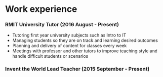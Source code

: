 # Work experience

### RMIT University Tutor (2016 August - Present)

* Tutoring first year university subjects such as Intro to IT
* Managing students so they are on track and learning desired outcomes
* Planning and delivery of content for classes every week
* Meetings with professor and other tutors to improve teaching style and handle
  difficult students or scenarios

### Invent the World Lead Teacher (2015 September - Present)
